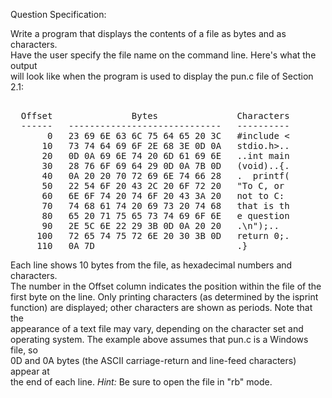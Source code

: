 Question Specification:  
  
Write a program that displays the contents of a file as bytes and as characters.  
Have the user specify the file name on the command line. Here's what the output  
will look like when the program is used to display the pun.c file of Section 2.1:  
<pre>  
  Offset               Bytes               Characters  
  ------   -----------------------------   ----------  
       0   23 69 6E 63 6C 75 64 65 20 3C   #include <  
      10   73 74 64 69 6F 2E 68 3E 0D 0A   stdio.h>..  
      20   0D 0A 69 6E 74 20 6D 61 69 6E   ..int main  
      30   28 76 6F 69 64 29 0D 0A 7B 0D   (void)..{.  
      40   0A 20 20 70 72 69 6E 74 66 28   .  printf(  
      50   22 54 6F 20 43 2C 20 6F 72 20   "To C, or   
      60   6E 6F 74 20 74 6F 20 43 3A 20   not to C:   
      70   74 68 61 74 20 69 73 20 74 68   that is th  
      80   65 20 71 75 65 73 74 69 6F 6E   e question  
      90   2E 5C 6E 22 29 3B 0D 0A 20 20   .\n");..    
     100   72 65 74 75 72 6E 20 30 3B 0D   return 0;.  
     110   0A 7D                           .}  
</pre>  
Each line shows 10 bytes from the file, as hexadecimal numbers and characters.  
The number in the Offset column indicates the position within the file of the  
first byte on the line. Only printing characters (as determined by the isprint  
function) are displayed; other characters are shown as periods. Note that the  
appearance of a text file may vary, depending on the character set and  
operating system. The example above assumes that pun.c is a Windows file, so  
0D and 0A bytes (the ASCII carriage-return and line-feed characters) appear at  
the end of each line. *Hint:* Be sure to open the file in "rb" mode.  
